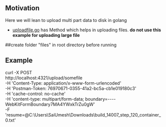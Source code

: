 ## Motivation

Here we will lean to upload multi part data to disk in golang


* [uploadfile.go](https://github.com/saiumesh535/chi-http/blob/master/utils/uploadfiles.go) has Method which helps in uploading files. **do not use this example for uploading large file**

##create folder "files" in root directory before running

## Example
curl -X POST \
  http://localhost:4321/upload/somefile \
  -H 'Content-Type: application/x-www-form-urlencoded' \
  -H 'Postman-Token: 76970671-0355-41a2-bc5a-cb1e019180c3' \
  -H 'cache-control: no-cache' \
  -H 'content-type: multipart/form-data; boundary=----WebKitFormBoundary7MA4YWxkTrZu0gW' \
  -F 'resume=@C:\Users\SaiUmesh\Downloads\build_14007_step_120_container_0.txt'
